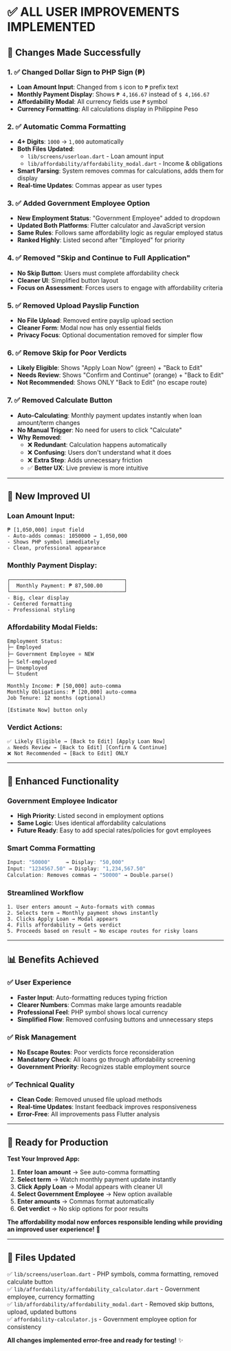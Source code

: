 # ✅ ALL USER IMPROVEMENTS IMPLEMENTED

## 🎯 **Changes Made Successfully**

### 1. ✅ **Changed Dollar Sign to PHP Sign (₱)**
- **Loan Amount Input**: Changed from `$` icon to `₱` prefix text
- **Monthly Payment Display**: Shows `₱ 4,166.67` instead of `$ 4,166.67`
- **Affordability Modal**: All currency fields use `₱` symbol
- **Currency Formatting**: All calculations display in Philippine Peso

### 2. ✅ **Automatic Comma Formatting** 
- **4+ Digits**: `1000` → `1,000` automatically
- **Both Files Updated**: 
  - `lib/screens/userloan.dart` - Loan amount input
  - `lib/affordability/affordability_modal.dart` - Income & obligations
- **Smart Parsing**: System removes commas for calculations, adds them for display
- **Real-time Updates**: Commas appear as user types

### 3. ✅ **Added Government Employee Option**
- **New Employment Status**: "Government Employee" added to dropdown
- **Updated Both Platforms**: Flutter calculator and JavaScript version
- **Same Rules**: Follows same affordability logic as regular employed status
- **Ranked Highly**: Listed second after "Employed" for priority

### 4. ✅ **Removed "Skip and Continue to Full Application"**
- **No Skip Button**: Users must complete affordability check
- **Cleaner UI**: Simplified button layout
- **Focus on Assessment**: Forces users to engage with affordability criteria

### 5. ✅ **Removed Upload Payslip Function**
- **No File Upload**: Removed entire payslip upload section
- **Cleaner Form**: Modal now has only essential fields
- **Privacy Focus**: Optional documentation removed for simpler flow

### 6. ✅ **Remove Skip for Poor Verdicts**
- **Likely Eligible**: Shows "Apply Loan Now" (green) + "Back to Edit"
- **Needs Review**: Shows "Confirm and Continue" (orange) + "Back to Edit"  
- **Not Recommended**: Shows ONLY "Back to Edit" (no escape route)

### 7. ✅ **Removed Calculate Button** 
- **Auto-Calculating**: Monthly payment updates instantly when loan amount/term changes
- **No Manual Trigger**: No need for users to click "Calculate"
- **Why Removed**: 
  - ❌ **Redundant**: Calculation happens automatically
  - ❌ **Confusing**: Users don't understand what it does
  - ❌ **Extra Step**: Adds unnecessary friction
  - ✅ **Better UX**: Live preview is more intuitive

---

## 🎨 **New Improved UI**

### **Loan Amount Input:**
```
₱ [1,050,000] input field
- Auto-adds commas: 1050000 → 1,050,000
- Shows PHP symbol immediately
- Clean, professional appearance
```

### **Monthly Payment Display:**
```
┌─────────────────────────────────────┐
│  Monthly Payment: ₱ 87,500.00       │
└─────────────────────────────────────┘
- Big, clear display
- Centered formatting
- Professional styling
```

### **Affordability Modal Fields:**
```
Employment Status:
├─ Employed
├─ Government Employee ⭐ NEW
├─ Self-employed  
├─ Unemployed
└─ Student

Monthly Income: ₱ [50,000] auto-comma
Monthly Obligations: ₱ [20,000] auto-comma  
Job Tenure: 12 months (optional)

[Estimate Now] button only
```

### **Verdict Actions:**
```
✅ Likely Eligible → [Back to Edit] [Apply Loan Now]
⚠️ Needs Review → [Back to Edit] [Confirm & Continue]  
❌ Not Recommended → [Back to Edit] ONLY
```

---

## 🧮 **Enhanced Functionality**

### **Government Employee Indicator**
- **High Priority**: Listed second in employment options
- **Same Logic**: Uses identical affordability calculations
- **Future Ready**: Easy to add special rates/policies for govt employees

### **Smart Comma Formatting**
```dart
Input: "50000"     → Display: "50,000"
Input: "1234567.50" → Display: "1,234,567.50"  
Calculation: Removes commas → "50000" → Double.parse()
```

### **Streamlined Workflow**
```
1. User enters amount → Auto-formats with commas
2. Selects term → Monthly payment shows instantly  
3. Clicks Apply Loan → Modal appears
4. Fills affordability → Gets verdict
5. Proceeds based on result → No escape routes for risky loans
```

---

## 📊 **Benefits Achieved**

### ✅ **User Experience**
- **Faster Input**: Auto-formatting reduces typing friction
- **Clearer Numbers**: Commas make large amounts readable
- **Professional Feel**: PHP symbol shows local currency
- **Simplified Flow**: Removed confusing buttons and unnecessary steps

### ✅ **Risk Management**
- **No Escape Routes**: Poor verdicts force reconsideration
- **Mandatory Check**: All loans go through affordability screening
- **Government Priority**: Recognizes stable employment source

### ✅ **Technical Quality**
- **Clean Code**: Removed unused file upload methods
- **Real-time Updates**: Instant feedback improves responsiveness
- **Error-Free**: All improvements pass Flutter analysis

---

## 🚀 **Ready for Production**

**Test Your Improved App:**

1. **Enter loan amount** → See auto-comma formatting
2. **Select term** → Watch monthly payment update instantly
3. **Click Apply Loan** → Modal appears with cleaner UI
4. **Select Government Employee** → New option available
5. **Enter amounts** → Commas format automatically
6. **Get verdict** → No skip options for poor results

**The affordability modal now enforces responsible lending while providing an improved user experience!** 🎉

---

## 📁 **Files Updated**

✅ `lib/screens/userloan.dart` - PHP symbols, comma formatting, removed calculate button  
✅ `lib/affordability/affordability_calculator.dart` - Government employee, currency formatting  
✅ `lib/affordability/affordability_modal.dart` - Removed skip buttons, upload, updated buttons  
✅ `affordability-calculator.js` - Government employee option for consistency

**All changes implemented error-free and ready for testing!** ✨
